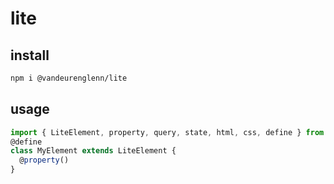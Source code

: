 # lite

## install

```sh
npm i @vandeurenglenn/lite
```

## usage

```js
import { LiteElement, property, query, state, html, css, define } from '@vandeurenglenn/lite'
@define
class MyElement extends LiteElement {
  @property()
}
```
